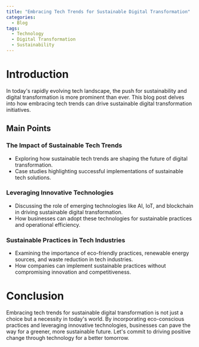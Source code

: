 ```yaml
---
title: "Embracing Tech Trends for Sustainable Digital Transformation"
categories:
  - Blog
tags:
  - Technology
  - Digital Transformation
  - Sustainability
---
```


# Introduction
In today's rapidly evolving tech landscape, the push for sustainability and digital transformation is more prominent than ever. This blog post delves into how embracing tech trends can drive sustainable digital transformation initiatives.

## Main Points
### The Impact of Sustainable Tech Trends
- Exploring how sustainable tech trends are shaping the future of digital transformation.
- Case studies highlighting successful implementations of sustainable tech solutions.

### Leveraging Innovative Technologies
- Discussing the role of emerging technologies like AI, IoT, and blockchain in driving sustainable digital transformation.
- How businesses can adopt these technologies for sustainable practices and operational efficiency.

### Sustainable Practices in Tech Industries
- Examining the importance of eco-friendly practices, renewable energy sources, and waste reduction in tech industries.
- How companies can implement sustainable practices without compromising innovation and competitiveness.

# Conclusion
Embracing tech trends for sustainable digital transformation is not just a choice but a necessity in today's world. By incorporating eco-conscious practices and leveraging innovative technologies, businesses can pave the way for a greener, more sustainable future. Let's commit to driving positive change through technology for a better tomorrow.